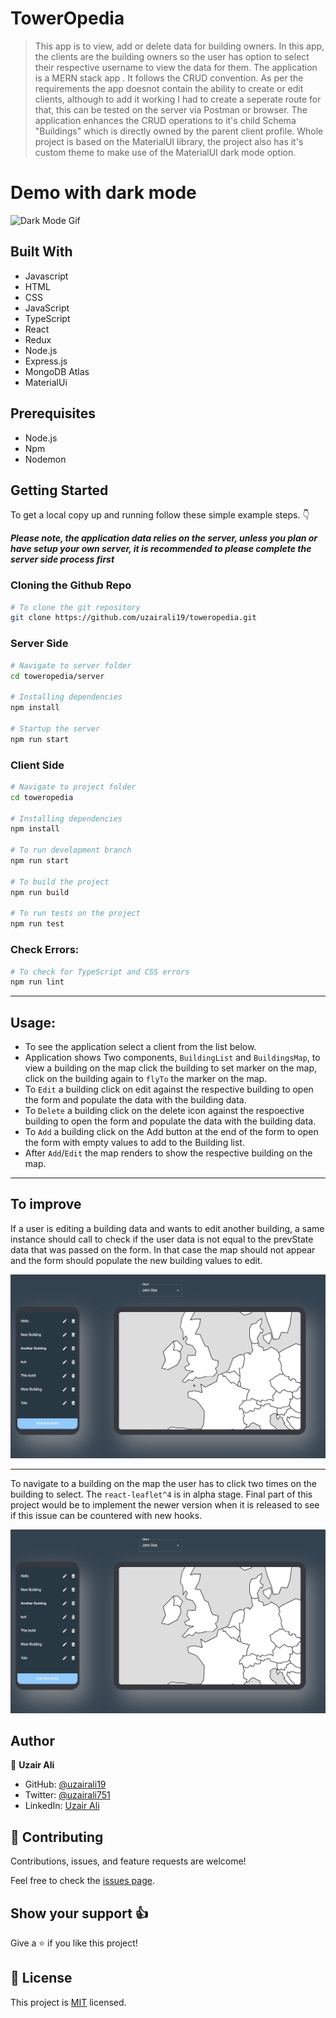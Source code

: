 # TowerOpedia

> This app is to view, add or delete data for building owners. In this app, the clients are the building owners so the user has option to select their respective username to view the data for them. The application is a MERN stack app . It follows the CRUD convention. As per the requirements the app doesnot contain the ability to create or edit clients, although to add it working I had to create a seperate route for that, this can be tested on the server via Postman or browser. The application enhances the CRUD operations to it's child Schema "Buildings" which is directly owned by the parent client profile. Whole project is based on the MaterialUI library, the project also has it's custom theme to make use of the MaterialUI dark mode option.


# Demo with dark mode

![Dark Mode Gif](./darkmode.gif) 

## Built With

- Javascript
- HTML
- CSS
- JavaScript
- TypeScript
- React
- Redux
- Node.js
- Express.js
- MongoDB Atlas
- MaterialUi

## Prerequisites

- Node.js
- Npm
- Nodemon

## Getting Started

To get a local copy up and running follow these simple example steps. 👇

***Please note, the application data relies on the server, unless you plan or have setup your own server, it is recommended to please complete the server side process first***

### Cloning the Github Repo

```bash
# To clone the git repository
git clone https://github.com/uzairali19/toweropedia.git
```

### Server Side

```bash
# Navigate to server folder
cd toweropedia/server

# Installing dependencies
npm install

# Startup the server
npm run start
```

### Client Side

```bash
# Navigate to project folder
cd toweropedia

# Installing dependencies
npm install

# To run development branch
npm run start

# To build the project
npm run build

# To run tests on the project
npm run test
```

### Check Errors:

```bash
# To check for TypeScript and CSS errors
npm run lint
```
---

## Usage:

- To see the application select a client from the list below.
- Application shows Two components, `BuildingList` and `BuildingsMap`, to view a building on the map click the building to set marker on the map, click on the building again to `flyTo` the marker on the map.
- To `Edit` a building click on edit against the respective building to open the form and populate the data with the building data.
- To `Delete` a building click on the delete icon against the respoective building to open the form and populate the data with the building data.
- To `Add` a building click on the Add button at the end of the form to open the form with empty values to add to the Building list.
- After `Add`/`Edit` the map renders to show the respective building on the map.

---
## To improve

If a user is editing a building data and wants to edit another building, a same instance should call to check if the user data is not equal to the prevState data that was passed on the form. In that case the map should not appear and the form should populate the new building values to edit.

![Edit Form](./Editfrom.gif)

---

To navigate to a building on the map the user has to click two times on the building to select. The `react-leaflet^4` is in alpha stage. Final part of this project would be to implement the newer version when it is released to see if this issue can be countered with new hooks.

![Navigate Map](./navigateMap.gif)


## Author

👤 **Uzair Ali**

- GitHub: [@uzairali19](https://github.com/uzairali19)
- Twitter: [@uzairali751](https://twitter.com/Uzairali751)
- LinkedIn: [Uzair Ali](https://www.linkedin.com/in/uzairali19/)

## 🤝 Contributing

Contributions, issues, and feature requests are welcome!

Feel free to check the [issues page](https://github.com/uzairali19/toweropedia/issues/).

## Show your support 👍

Give a ⭐️ if you like this project!

## 📝 License

This project is [MIT](./MIT.md) licensed.